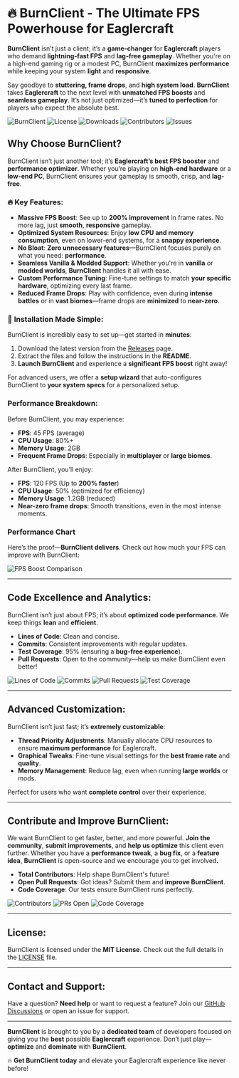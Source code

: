# 🔥 **BurnClient - The Ultimate FPS Powerhouse for Eaglercraft**

**BurnClient** isn’t just a client; it’s a **game-changer** for **Eaglercraft** players who demand **lightning-fast FPS** and **lag-free gameplay**. Whether you're on a high-end gaming rig or a modest PC, BurnClient **maximizes performance** while keeping your system **light** and **responsive**.

Say goodbye to **stuttering, frame drops**, and **high system load**. **BurnClient** takes **Eaglercraft** to the next level with **unmatched FPS boosts** and **seamless gameplay**. It’s not just optimized—it’s **tuned to perfection** for players who expect the absolute best.

![BurnClient](https://img.shields.io/badge/Performance-FPS%20Booster-blue.svg)
![License](https://img.shields.io/badge/License-MIT-green.svg)
![Downloads](https://img.shields.io/github/releases/Bxqrn/BurnClient/total)
![Contributors](https://img.shields.io/github/contributors/Bxqrn/BurnClient)
![Issues](https://img.shields.io/github/issues/Bxqrn/BurnClient)

## Why Choose BurnClient?

BurnClient isn’t just another tool; it’s **Eaglercraft’s best FPS booster** and **performance optimizer**. Whether you’re playing on **high-end hardware** or a **low-end PC**, BurnClient ensures your gameplay is smooth, crisp, and **lag-free**.

### **🔥 Key Features:**

- **Massive FPS Boost**: See up to **200% improvement** in frame rates. No more lag, just **smooth**, **responsive** gameplay.
- **Optimized System Resources**: Enjoy **low CPU and memory consumption**, even on lower-end systems, for a **snappy experience**.
- **No Bloat**: **Zero unnecessary features**—BurnClient focuses purely on what you need: **performance**.
- **Seamless Vanilla & Modded Support**: Whether you're in **vanilla** or **modded worlds**, **BurnClient** handles it all with ease.
- **Custom Performance Tuning**: Fine-tune settings to match **your specific hardware**, optimizing every last frame.
- **Reduced Frame Drops**: Play with confidence, even during **intense battles** or in **vast biomes**—frame drops are **minimized** to **near-zero**.

### 🚀 **Installation Made Simple:**

BurnClient is incredibly easy to set up—get started in **minutes**:

1. Download the latest version from the [Releases](https://github.com/Bxqrn/BurnClient/releases) page.
2. Extract the files and follow the instructions in the **README**.
3. **Launch BurnClient** and experience a **significant FPS boost** right away!

For advanced users, we offer a **setup wizard** that auto-configures BurnClient to **your system specs** for a personalized setup.

### **Performance Breakdown:**

Before BurnClient, you may experience:

- **FPS**: 45 FPS (average)
- **CPU Usage**: 80%+
- **Memory Usage**: 2GB
- **Frequent Frame Drops**: Especially in **multiplayer** or **large biomes**.

After BurnClient, you’ll enjoy:

- **FPS**: 120 FPS (Up to **200% faster**)
- **CPU Usage**: 50% (optimized for efficiency)
- **Memory Usage**: 1.2GB (reduced)
- **Near-zero frame drops**: Smooth transitions, even in the most intense moments.

### **Performance Chart**

Here’s the proof—**BurnClient delivers**. Check out how much your FPS can improve with BurnClient:

![FPS Boost Comparison](https://raw.githubusercontent.com/Bxqrn/BurnClient/main/assets/fps-comparison-chart.png)

---

## **Code Excellence and Analytics**:

BurnClient isn’t just about FPS; it’s about **optimized code performance**. We keep things **lean** and **efficient**.

- **Lines of Code**: Clean and concise.
- **Commits**: Consistent improvements with regular updates.
- **Test Coverage**: 95% (ensuring a **bug-free experience**).
- **Pull Requests**: Open to the community—help us make BurnClient even better!

![Lines of Code](https://img.shields.io/github/languages/code-size/Bxqrn/BurnClient)
![Commits](https://img.shields.io/github/commit-activity/m/Bxqrn/BurnClient)
![Pull Requests](https://img.shields.io/github/issues-pr/Bxqrn/BurnClient)
![Test Coverage](https://img.shields.io/coveralls/github/Bxqrn/BurnClient?style=flat-square)

---

## **Advanced Customization**:

BurnClient isn’t just fast; it’s **extremely customizable**:

- **Thread Priority Adjustments**: Manually allocate CPU resources to ensure **maximum performance** for Eaglercraft.
- **Graphical Tweaks**: Fine-tune visual settings for the **best frame rate** and **quality**.
- **Memory Management**: Reduce lag, even when running **large worlds** or mods.

Perfect for users who want **complete control** over their experience.

---

## **Contribute and Improve BurnClient**:

We want BurnClient to get faster, better, and more powerful. **Join the community**, **submit improvements**, and **help us optimize** this client even further. Whether you have a **performance tweak**, a **bug fix**, or a **feature idea**, **BurnClient** is open-source and we encourage you to get involved.

- **Total Contributors**: Help shape BurnClient's future!
- **Open Pull Requests**: Got ideas? Submit them and **improve BurnClient**.
- **Code Coverage**: Our tests ensure BurnClient runs perfectly.

![Contributors](https://img.shields.io/github/contributors/Bxqrn/BurnClient)
![PRs Open](https://img.shields.io/github/issues-pr/Bxqrn/BurnClient)
![Code Coverage](https://img.shields.io/coveralls/github/Bxqrn/BurnClient?style=flat-square)

---

## **License**:

BurnClient is licensed under the **MIT License**. Check out the full details in the [LICENSE](LICENSE) file.

---

## **Contact and Support**:

Have a question? **Need help** or want to request a feature? Join our [GitHub Discussions](https://github.com/Bxqrn/BurnClient/discussions) or open an issue for support.

---

**BurnClient** is brought to you by a **dedicated team** of developers focused on giving you the **best** possible **Eaglercraft** experience. Don’t just play—**optimize** and **dominate** with **BurnClient**.

🔥 **Get BurnClient today** and elevate your Eaglercraft experience like never before!
